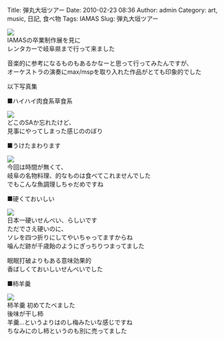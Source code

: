 Title: 弾丸大垣ツアー
Date: 2010-02-23 08:36
Author: admin
Category: art, music, 日記, 食べ物
Tags: IAMAS
Slug: 弾丸大垣ツアー

[![](http://farm5.static.flickr.com/4072/4378502619_73c6b95269_m.jpg)](http://www.flickr.com/photos/46200029@N06/4378502619/)  
IAMASの卒業制作展を見に  
レンタカーで岐阜県まで行って来ました

音楽的に参考になるものもあるかなーと思って行ってみたんですが、  
オーケストラの演奏にmax/mspを取り入れた作品がとても印象的でした

以下写真集

■ハイハイ肉食系草食系

[![](http://farm5.static.flickr.com/4062/4378502921_fa86d7904c_m.jpg)](http://www.flickr.com/photos/46200029@N06/4378502921/)  
どこのSAか忘れたけど、  
見事にやってしまった感じののぼり

■うけたまわります

[![](http://farm5.static.flickr.com/4040/4379256188_251d7ccd9a_m.jpg)](http://www.flickr.com/photos/46200029@N06/4379256188/)  
今回は時間が無くて、  
岐阜の名物料理、的なものは食べてこれませんでした  
でもこんな魚調理しちゃだめですね

■硬くておいしい

[![](http://farm3.static.flickr.com/2696/4378503527_8b438e3e01_m.jpg)](http://www.flickr.com/photos/46200029@N06/4378503527/)  
日本一硬いせんべい、らしいです  
ただでさえ硬いのに、  
ソレを四つ折りにしてやいちゃってますからね  
噛んだ跡が千歳飴のようにぎっちりつまってました

眠眠打破よりもある意味効果的  
香ばしくておいしいせんべいでした

■柿羊羹

[![](http://farm3.static.flickr.com/2698/4379256856_d8de06b296_m.jpg)](http://www.flickr.com/photos/46200029@N06/4379256856/)  
柿羊羹 初めてたべました  
後味が干し柿  
羊羹…というよりはのし梅みたいな感じですね  
ちなみにのし柿というのも別に売ってました
